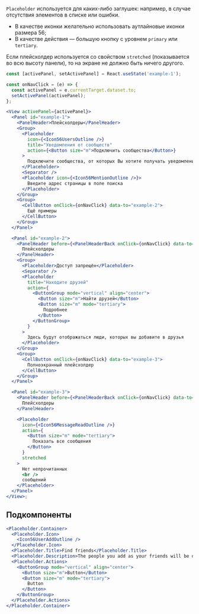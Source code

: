 `Placeholder` используется для каких-либо заглушек: например, в случае отсутствия элементов в списке или ошибки.

- В качестве иконки желательно использовать аутлайновые иконки размера 56;
- В качестве действия — большую кнопку с уровнем `primary` или `tertiary`.

Если плейсхолдер используется со свойством `stretched` (показывается во всю высоту панели), то на экране не должно быть ничего другого.

```jsx
const [activePanel, setActivePanel] = React.useState('example-1');

const onNavClick = (e) => {
  const activePanel = e.currentTarget.dataset.to;
  setActivePanel(activePanel);
};

<View activePanel={activePanel}>
  <Panel id="example-1">
    <PanelHeader>Плейсхолдеры</PanelHeader>
    <Group>
      <Placeholder
        icon={<Icon56UsersOutline />}
        title="Уведомления от сообществ"
        action={<Button size="m">Подключить сообщества</Button>}
      >
        Подключите сообщества, от которых Вы хотите получать уведомления
      </Placeholder>
      <Separator />
      <Placeholder icon={<Icon56MentionOutline />}>
        Введите адрес страницы в поле поиска
      </Placeholder>
    </Group>
    <Group>
      <CellButton onClick={onNavClick} data-to="example-2">
        Ещё примеры
      </CellButton>
    </Group>
  </Panel>

  <Panel id="example-2">
    <PanelHeader before={<PanelHeaderBack onClick={onNavClick} data-to="example-1" />}>
      Плейсхолдеры
    </PanelHeader>
    <Group>
      <Placeholder>Доступ запрещён</Placeholder>
      <Separator />
      <Placeholder
        title="Находите друзей"
        action={
          <ButtonGroup mode="vertical" align="center">
            <Button size="m">Найти друзей</Button>
            <Button size="m" mode="tertiary">
              Подробнее
            </Button>
          </ButtonGroup>
        }
      >
        Здесь будут отображаться люди, которых вы добавите в друзья
      </Placeholder>
    </Group>
    <Group>
      <CellButton onClick={onNavClick} data-to="example-3">
        Полноэкранный плейсхолдер
      </CellButton>
    </Group>
  </Panel>

  <Panel id="example-3">
    <PanelHeader before={<PanelHeaderBack onClick={onNavClick} data-to="example-1" />}>
      Плейсхолдеры
    </PanelHeader>

    <Placeholder
      icon={<Icon56MessageReadOutline />}
      action={
        <Button size="m" mode="tertiary">
          Показать все сообщения
        </Button>
      }
      stretched
    >
      Нет непрочитанных
      <br />
      сообщений
    </Placeholder>
  </Panel>
</View>;
```

## Подкомпоненты

```jsx { "props": { "layout": false, "iframe": false } }
<Placeholder.Container>
  <Placeholder.Icon>
    <Icon56UserAddOutline />
  </Placeholder.Icon>
  <Placeholder.Title>Find friends</Placeholder.Title>
  <Placeholder.Description>The people you add as your friends will be displayed here</Placeholder.Description>
  <Placeholder.Actions>
    <ButtonGroup mode="vertical" align="center">
      <Button size="m">Button</Button>
      <Button size="m" mode="tertiary">
        Button
      </Button>
    </ButtonGroup>
  </Placeholder.Actions>
</Placeholder.Container>
```
